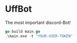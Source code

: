 # UffBot
The most important discord-Bot! <br>

```go
go build main.go
.\main.exe -t "YOUR-USER-TOKEN"
```
